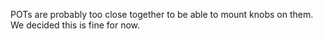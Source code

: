 POTs are probably too close together to be able to mount knobs on them. We decided this is fine for now.
